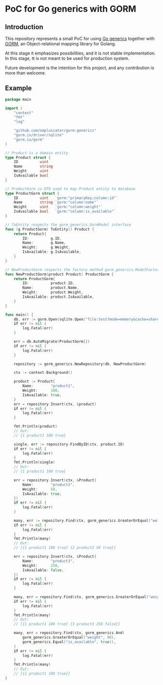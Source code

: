 # PoC for Go generics with GORM

## Introduction
This repository represents a small PoC for using 
[Go generics](https://levelup.gitconnected.com/generics-in-go-viva-la-revolution-e27898bf5495) together 
with [GORM](https://gorm.io/index.html), an Object-relational 
mapping library for Golang.

At this stage it emphasizes possibilities, and it is not stable implementation.
In this stage, tt is not meant to be used for production system.

Future development is the intention for this project,
and any contribution is more than welcome.

## Example
```go
package main

import (
	"context"
	"fmt"
	"log"

	"github.com/ompluscator/gorm-generics"
	"gorm.io/driver/sqlite"
	"gorm.io/gorm"
)

// Product is a domain entity
type Product struct {
	ID          uint
	Name        string
	Weight      uint
	IsAvailable bool
}

// ProductGorm is DTO used to map Product entity to database
type ProductGorm struct {
	ID          uint   `gorm:"primaryKey;column:id"`
	Name        string `gorm:"column:name"`
	Weight      uint   `gorm:"column:weight"`
	IsAvailable bool   `gorm:"column:is_available"`
}

// ToEntity respects the gorm_generics.GormModel interface
func (g ProductGorm) ToEntity() Product {
	return Product{
		ID:          g.ID,
		Name:        g.Name,
		Weight:      g.Weight,
		IsAvailable: g.IsAvailable,
	}
}

// NewProductGorm respects the factory method gorm_generics.ModelFactoryMethod
func NewProductGorm(product Product) ProductGorm {
	return ProductGorm{
		ID:          product.ID,
		Name:        product.Name,
		Weight:      product.Weight,
		IsAvailable: product.IsAvailable,
	}
}

func main() {
	db, err := gorm.Open(sqlite.Open("file:test?mode=memory&cache=shared&_fk=1"), &gorm.Config{})
	if err != nil {
		log.Fatal(err)
	}

	err = db.AutoMigrate(ProductGorm{})
	if err != nil {
		log.Fatal(err)
	}

	repository := gorm_generics.NewRepository(db, NewProductGorm)

	ctx := context.Background()

	product := Product{
		Name:        "product1",
		Weight:      100,
		IsAvailable: true,
	}
	err = repository.Insert(ctx, &product)
	if err != nil {
		log.Fatal(err)
	}

	fmt.Println(product)
	// Out:
	// {1 product1 100 true}

	single, err := repository.FindByID(ctx, product.ID)
	if err != nil {
		log.Fatal(err)
	}
	fmt.Println(single)
	// Out:
	// {1 product1 100 true}

	err = repository.Insert(ctx, &Product{
		Name:        "product2",
		Weight:      50,
		IsAvailable: true,
	})
	if err != nil {
		log.Fatal(err)
	}

	many, err := repository.Find(ctx, gorm_generics.GreaterOrEqual("weight", 50))
	if err != nil {
		log.Fatal(err)
	}
	fmt.Println(many)
	// Out:
	// [{1 product1 100 true} {2 product2 50 true}]

	err = repository.Insert(ctx, &Product{
		Name:        "product3",
		Weight:      250,
		IsAvailable: false,
	})
	if err != nil {
		log.Fatal(err)
	}

	many, err = repository.Find(ctx, gorm_generics.GreaterOrEqual("weight", 90))
	if err != nil {
		log.Fatal(err)
	}
	fmt.Println(many)
	// Out:
	// [{1 product1 100 true} {3 product3 250 false}]

	many, err = repository.Find(ctx, gorm_generics.And(
		gorm_generics.GreaterOrEqual("weight", 90),
		gorm_generics.Equal("is_available", true)),
	)
	if err != nil {
		log.Fatal(err)
	}
	fmt.Println(many)
	// Out:
	// [{1 product1 100 true}]
}
```